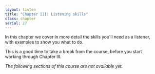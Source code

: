 ```yaml
---
layout: listen
title: "Chapter III: Listening skills"
class: chapter
serial: 27
---
```

In this chapter we cover in more detail the skills you'll need as a listener, with examples to show you what to do.

This is a good time to take a break from the course, before you start working through Chapter III.

*The following sections of this course are not available yet.*
